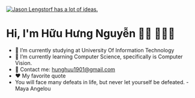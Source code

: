 [![Jason Lengstorf has a lot of ideas.](https://scontent.fsgn13-4.fna.fbcdn.net/v/t1.6435-9/83206320_1109543486062848_6590801489520754688_n.jpg?_nc_cat=110&ccb=1-7&_nc_sid=e3f864&_nc_ohc=COeWp5OCL1EAX-mCphD&_nc_ht=scontent.fsgn13-4.fna&oh=00_AT-yQ8J_f72nUM7vDc4U63zkIre2VMOvaxtH9m3wu5hH0g&oe=630B774E)](https://www.facebook.com/hunghn.1901)

# Hi, I'm Hữu Hưng Nguyễn 👋🏾 👩🏾‍💻

- 🔭 I’m currently studying at University Of Information Technology
- 🌱 I’m currently learning Computer Science, specifically is Computer Vision.
- 📧 Contact me: hunghuu1901@gmail.com 
- ❤ My favorite quote
- You will face many defeats in life, but never let yourself be defeated. -Maya Angelou



